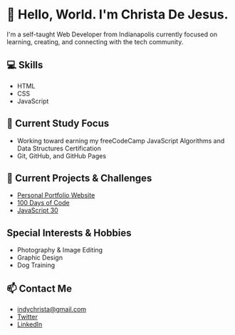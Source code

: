 
# 👧 Hello, World. I'm Christa De Jesus.

I'm a self-taught Web Developer from Indianapolis currently focused on learning, creating, and connecting with the tech community.

## 💻 Skills

- HTML
- CSS
- JavaScript

## 🌱 Current Study Focus

- Working toward earning my freeCodeCamp JavaScript Algorithms and Data Structures Certification
- Git, GitHub, and GitHub Pages

## 📂 Current Projects & Challenges

- [Personal Portfolio Website](https://indychrista.com)
- [100 Days of Code](http://indychrista.github.io/100DaysOfCode_Projects)
- [JavaScript 30](http://indychrista.github.io/100DaysOfCode_Projects)

## Special Interests & Hobbies

- Photography & Image Editing
- Graphic Design
- Dog Training

## 📫 Contact Me

- indychrista@gmail.com 
- [Twitter](https://twitter.com/indychrista)
- [LinkedIn](https://linkedin.com/in/indychrista/)
